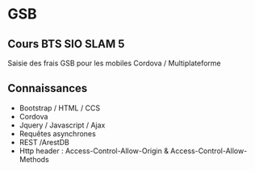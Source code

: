 # GSB

## Cours BTS SIO SLAM 5 

Saisie des frais GSB pour les mobiles 
Cordova / Multiplateforme

## Connaissances
  - Bootstrap / HTML / CCS
  - Cordova
  - Jquery / Javascript / Ajax
  - Requêtes asynchrones
  - REST /ArestDB
  - Http header : Access-Control-Allow-Origin &  Access-Control-Allow-Methods
  


